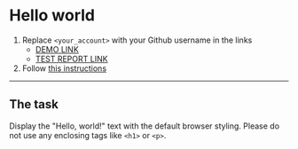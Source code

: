 # Hello world
1. Replace `<your_account>` with your Github username in the links
    - [DEMO LINK](https://furude-rika.github.io/layout_hello-world/) <br>
    - [TEST REPORT LINK](https://furude-rika.github.io/layout_hello-world/report/html_report/)
2. Follow [this instructions](https://mate-academy.github.io/layout_task-guideline/)
___

## The task 
Display the "Hello, world!" text with the default browser styling. Please do not 
use any enclosing tags like `<h1>` or `<p>`.

